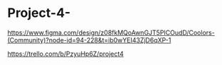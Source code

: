 # Project-4-

https://www.figma.com/design/z08fkMQoAwnGJT5PICOudD/Coolors-(Community)?node-id=94-228&t=ib0wYEI43ZjD6qXP-1

https://trello.com/b/PzyuHp6Z/project4

